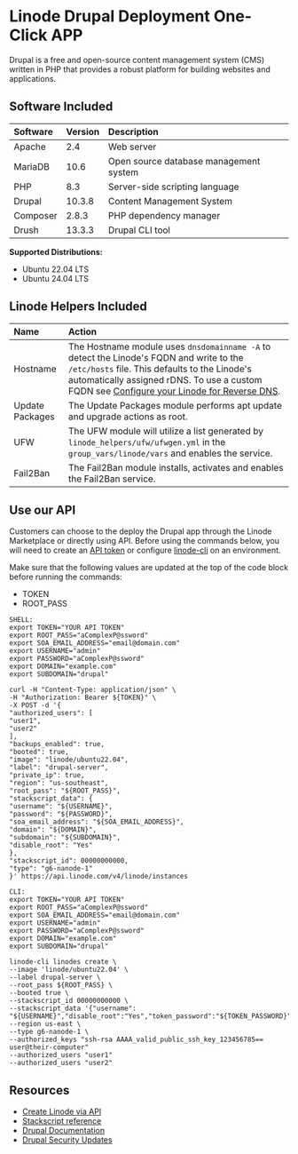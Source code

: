 # Linode Drupal Deployment One-Click APP

Drupal is a free and open-source content management system (CMS) written in PHP that provides a robust platform for building websites and applications.

## Software Included

| Software  | Version   | Description   |
| :---      | :----     | :---          |
| Apache    | 2.4       | Web server |
| MariaDB   | 10.6      | Open source database management system |
| PHP       | 8.3       | Server-side scripting language |
| Drupal    | 10.3.8    | Content Management System |
| Composer  | 2.8.3     | PHP dependency manager |
| Drush     | 13.3.3    | Drupal CLI tool |

**Supported Distributions:**

- Ubuntu 22.04 LTS
- Ubuntu 24.04 LTS

## Linode Helpers Included

| Name  | Action  |
| :---  | :---    |
| Hostname   | The Hostname module uses `dnsdomainname -A` to detect the Linode's FQDN and write to the `/etc/hosts` file. This defaults to the Linode's automatically assigned rDNS. To use a custom FQDN see [Configure your Linode for Reverse DNS](https://www.linode.com/docs/guides/configure-your-linode-for-reverse-dns/).  |
| Update Packages   | The Update Packages module performs apt update and upgrade actions as root.  |
| UFW   | The UFW module will utilize a list generated by `linode_helpers/ufw/ufwgen.yml` in the `group_vars/linode/vars` and enables the service.  |
| Fail2Ban   | The Fail2Ban module installs, activates and enables the Fail2Ban service.  |

## Use our API

Customers can choose to the deploy the Drupal app through the Linode Marketplace or directly using API. Before using the commands below, you will need to create an [API token](https://www.linode.com/docs/products/tools/linode-api/get-started/#create-an-api-token) or configure [linode-cli](https://www.linode.com/products/cli/) on an environment.

Make sure that the following values are updated at the top of the code block before running the commands:
- TOKEN
- ROOT_PASS

```
SHELL:
export TOKEN="YOUR API TOKEN"
export ROOT_PASS="aComplexP@ssword"
export SOA_EMAIL_ADDRESS="email@domain.com"
export USERNAME="admin"
export PASSWORD="aComplexP@ssword"
export DOMAIN="example.com"
export SUBDOMAIN="drupal"

curl -H "Content-Type: application/json" \
-H "Authorization: Bearer ${TOKEN}" \
-X POST -d '{
"authorized_users": [
"user1",
"user2"
],
"backups_enabled": true,
"booted": true,
"image": "linode/ubuntu22.04",
"label": "drupal-server",
"private_ip": true,
"region": "us-southeast",
"root_pass": "${ROOT_PASS}",
"stackscript_data": {
"username": "${USERNAME}",
"password": "${PASSWORD}",
"soa_email_address": "${SOA_EMAIL_ADDRESS}",
"domain": "${DOMAIN}",
"subdomain": "${SUBDOMAIN}",
"disable_root": "Yes"
},
"stackscript_id": 00000000000,
"type": "g6-nanode-1"
}' https://api.linode.com/v4/linode/instances

CLI:
export TOKEN="YOUR API TOKEN"
export ROOT_PASS="aComplexP@ssword"
export SOA_EMAIL_ADDRESS="email@domain.com"
export USERNAME="admin"
export PASSWORD="aComplexP@ssword"
export DOMAIN="example.com"
export SUBDOMAIN="drupal"

linode-cli linodes create \
--image 'linode/ubuntu22.04' \
--label drupal-server \
--root_pass ${ROOT_PASS} \
--booted true \
--stackscript_id 00000000000 \
--stackscript_data '{"username": "${USERNAME}","disable_root":"Yes","token_password":"${TOKEN_PASSWORD}","subdomain":"${SUBDOMAIN}","domain":"${DOMAIN}","soa_email_address":"${SOA_EMAIL_ADDRESS}"}'
--region us-east \
--type g6-nanode-1 \
--authorized_keys "ssh-rsa AAAA_valid_public_ssh_key_123456785== user@their-computer"
--authorized_users "user1"
--authorized_users "user2"
```
## Resources

- [Create Linode via API](https://www.linode.com/docs/api/linode-instances/#linode-create)
- [Stackscript reference](https://www.linode.com/docs/guides/writing-scripts-for-use-with-linode-stackscripts-a-tutorial/#user-defined-fields-udfs)
- [Drupal Documentation](https://www.drupal.org/docs)
- [Drupal Security Updates](https://www.drupal.org/security)